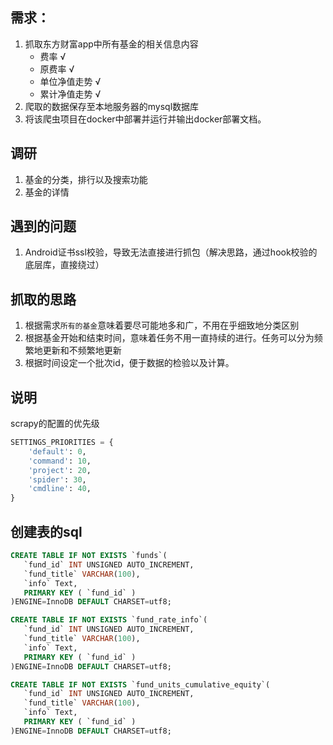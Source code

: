 ## 需求：
1. 抓取东方财富app中所有基金的相关信息内容
   - 费率 √
   - 原费率 √
   - 单位净值走势 √
   - 累计净值走势 √
2. 爬取的数据保存至本地服务器的mysql数据库
3. 将该爬虫项目在docker中部署并运行并输出docker部署文档。

## 调研
1. 基金的分类，排行以及搜索功能
2. 基金的详情

## 遇到的问题
1. Android证书ssl校验，导致无法直接进行抓包（解决思路，通过hook校验的底层库，直接绕过）

## 抓取的思路
1. 根据需求`所有的基金`意味着要尽可能地多和广，不用在乎细致地分类区别
2. 根据基金开始和结束时间，意味着任务不用一直持续的进行。任务可以分为频繁地更新和不频繁地更新
3. 根据时间设定一个批次id，便于数据的检验以及计算。

## 说明
scrapy的配置的优先级
```python
SETTINGS_PRIORITIES = {
    'default': 0,
    'command': 10,
    'project': 20,
    'spider': 30,
    'cmdline': 40,
}
```
## 创建表的sql
```sql
CREATE TABLE IF NOT EXISTS `funds`(
   `fund_id` INT UNSIGNED AUTO_INCREMENT,
   `fund_title` VARCHAR(100),
   `info` Text,
   PRIMARY KEY ( `fund_id` )
)ENGINE=InnoDB DEFAULT CHARSET=utf8;

CREATE TABLE IF NOT EXISTS `fund_rate_info`(
   `fund_id` INT UNSIGNED AUTO_INCREMENT,
   `fund_title` VARCHAR(100),
   `info` Text,
   PRIMARY KEY ( `fund_id` )
)ENGINE=InnoDB DEFAULT CHARSET=utf8;

CREATE TABLE IF NOT EXISTS `fund_units_cumulative_equity`(
   `fund_id` INT UNSIGNED AUTO_INCREMENT,
   `fund_title` VARCHAR(100),
   `info` Text,
   PRIMARY KEY ( `fund_id` )
)ENGINE=InnoDB DEFAULT CHARSET=utf8;
```